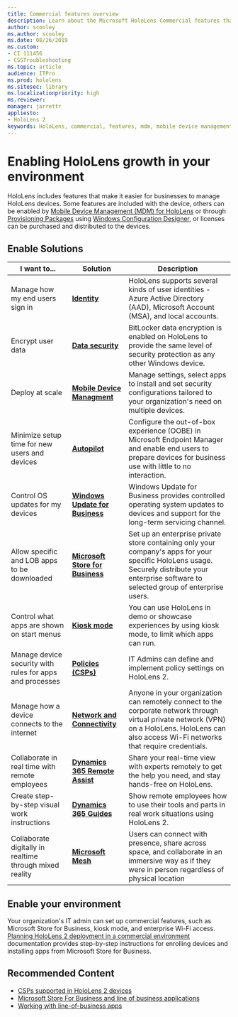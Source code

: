 ```yaml
---
title: Commercial features overview
description: Learn about the Microsoft HoloLens Commercial features that make it easier for businesses to manage HoloLens devices. 
author: scooley
ms.author: scooley
ms.date: 08/26/2019
ms.custom: 
- CI 111456
- CSSTroubleshooting
ms.topic: article
audience: ITPro
ms.prod: hololens
ms.sitesec: library
ms.localizationpriority: high
ms.reviewer: 
manager: jarrettr
appliesto:
- HoloLens 2
keywords: HoloLens, commercial, features, mdm, mobile device management, kiosk mode
---
```


# Enabling HoloLens growth in your environment

HoloLens includes features that make it easier for businesses to manage HoloLens devices. Some features are included with the device, others can be enabled by [Mobile Device Management (MDM) for HoloLens](hololens-mdm-configure.md)  or through [Provisioning Packages](https://docs.microsoft.com/hololens/hololens-provisioning) using [Windows Configuration Designer](https://www.microsoft.com/store/productId/9NBLGGH4TX22), or licenses can be purchased and distributed to the devices.

## Enable Solutions

| I want to... | Solution | Description |  
|---------| ------------|------------|
Manage how my end users sign in | [**Identity**](hololens-identity.md) | HoloLens supports several kinds of user identities - Azure Active Directory (AAD), Microsoft Account (MSA), and local accounts.  |
| Encrypt user data | [**Data security**](security-encryption-data-protection.md) | BitLocker data encryption is enabled on HoloLens to provide the same level of security protection as any other Windows device. | 
Deploy at scale | [**Mobile Device Managment**](https://docs.microsoft.com/mem/intune/fundamentals/windows-holographic-for-business) | Manage settings, select apps to install and set security configurations tailored to your organization's need on multiple devices. | 
|Minimize setup time for new users and devices | [**Autopilot**](https://docs.microsoft.com/hololens/hololens2-autopilot) | Configure the out-of-box experience (OOBE) in Microsoft Endpoint Manager and enable end users to prepare devices for business use with little to no interaction. |  
| Control OS updates for my devices | [**Windows Update for Business**](hololens-updates.md#managing-updates-by-using-windows-update-for-business) | Windows Update for Business provides controlled operating system updates to devices and support for the long-term servicing channel. |  
| Allow specific and LOB apps to be downloaded |[**Microsoft Store for Business**](app-deploy-overview.md) | Set up an enterprise private store containing only your company's apps for your specific HoloLens usage. Securely distribute your enterprise software to selected group of enterprise users. | 
| Control what apps are shown on start menus |[**Kiosk mode**](hololens-kiosk.md) |You can use HoloLens in demo or showcase experiences by using kiosk mode, to limit which apps can run.  
| Manage device security with rules for apps and processes | [**Policies (CSPs)**](hololens-csp-policy-overview.md) | IT Admins can define and implement policy settings on HoloLens 2. |  
| Manage how a device connects to the internet | [**Network and Connectivity**](hololens-certificates-network.md) |Anyone in your organization can remotely connect to the corporate network through virtual private network (VPN) on a HoloLens. HoloLens can also access Wi-Fi networks that require credentials. 
| Collaborate in real time with remote employees | [**Dynamics 365 Remote Assist**](https://dynamics.microsoft.com/mixed-reality/remote-assist/) | Share your real-time view with experts remotely to get the help you need, and stay hands-free on HoloLens. | 
| Create step-by-step visual work instructions | [**Dynamics 365 Guides**](https://dynamics.microsoft.com/mixed-reality/guides/capabilities/) | Show remote employees how to use their tools and parts in real work situations using HoloLens 2. |
| Collaborate digitally in realtime through mixed reality | [**Microsoft Mesh**](https://www.microsoft.com/mesh) | Users can connect with presence, share across space, and collaborate in an immersive way as if they were in person regardless of physical location

  
## Enable your environment

Your organization's IT admin can set up commercial features, such as Microsoft Store for Business, kiosk mode, and enterprise Wi-Fi access. [Planning HoloLens 2 deployment in a commercial environment](hololens-core-components.md) documentation provides step-by-step instructions for enrolling devices and installing apps from Microsoft Store for Business.

## Recommended Content

- [CSPs supported in HoloLens 2 devices](https://docs.microsoft.com/windows/client-management/mdm/policies-in-policy-csp-supported-by-hololens2)
- [Microsoft Store For Business and line of business applications](https://docs.microsoft.com/hololens/app-deploy-overview)
- [Working with line-of-business apps](/microsoft-store/working-with-line-of-business-apps)
